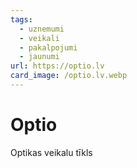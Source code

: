```yaml
---
tags:
  - uznemumi
  - veikali
  - pakalpojumi
  - jaunumi
url: https://optio.lv
card_image: /optio.lv.webp
---
```


# Optio

Optikas veikalu tīkls
